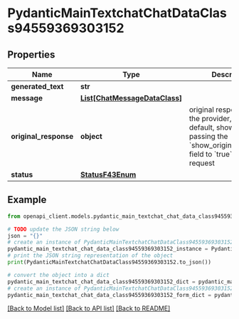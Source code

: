 # PydanticMainTextchatChatDataClass94559369303152


## Properties

Name | Type | Description | Notes
------------ | ------------- | ------------- | -------------
**generated_text** | **str** |  | 
**message** | [**List[ChatMessageDataClass]**](ChatMessageDataClass.md) |  | [optional] 
**original_response** | **object** | original response sent by the provider, hidden by default, show it by passing the &#x60;show_original_response&#x60; field to &#x60;true&#x60; in your request | [optional] 
**status** | [**StatusF43Enum**](StatusF43Enum.md) |  | 

## Example

```python
from openapi_client.models.pydantic_main_textchat_chat_data_class94559369303152 import PydanticMainTextchatChatDataClass94559369303152

# TODO update the JSON string below
json = "{}"
# create an instance of PydanticMainTextchatChatDataClass94559369303152 from a JSON string
pydantic_main_textchat_chat_data_class94559369303152_instance = PydanticMainTextchatChatDataClass94559369303152.from_json(json)
# print the JSON string representation of the object
print(PydanticMainTextchatChatDataClass94559369303152.to_json())

# convert the object into a dict
pydantic_main_textchat_chat_data_class94559369303152_dict = pydantic_main_textchat_chat_data_class94559369303152_instance.to_dict()
# create an instance of PydanticMainTextchatChatDataClass94559369303152 from a dict
pydantic_main_textchat_chat_data_class94559369303152_form_dict = pydantic_main_textchat_chat_data_class94559369303152.from_dict(pydantic_main_textchat_chat_data_class94559369303152_dict)
```
[[Back to Model list]](../README.md#documentation-for-models) [[Back to API list]](../README.md#documentation-for-api-endpoints) [[Back to README]](../README.md)


